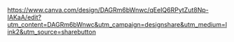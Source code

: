 https://www.canva.com/design/DAGRm6bWnwc/qEeIQ6RPytZut8Np-IAKaA/edit?utm_content=DAGRm6bWnwc&utm_campaign=designshare&utm_medium=link2&utm_source=sharebutton

